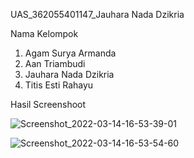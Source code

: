 UAS_362055401147_Jauhara Nada Dzikria

Nama Kelompok
1. Agam Surya Armanda
2. Aan Triambudi
3. Jauhara Nada Dzikria
4. Titis Esti Rahayu

Hasil Screenshoot


![Screenshot_2022-03-14-16-53-39-01](https://user-images.githubusercontent.com/100394405/158149269-9901139a-756a-4cc0-9b7a-add33eaf1f04.jpg)

![Screenshot_2022-03-14-16-53-54-60](https://user-images.githubusercontent.com/100394405/158149278-73486dd7-3c4d-4c07-a328-107d3c3f3da8.jpg)


